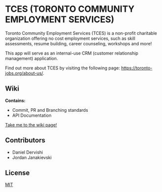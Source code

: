 # TCES (TORONTO COMMUNITY EMPLOYMENT SERVICES)

Toronto Community Employment Services (TCES) is a non-profit charitable organization offering no cost employment services, such as skill assessments, resume building, career counseling, workshops and more!

This app will serve as an internal-use CRM (customer relationship management) application.

Find out more about TCES by visiting the following page: https://toronto-jobs.org/about-us/.

## Wiki
**Contains:**
- Commit, PR and Branching standards
- API Documentation
  
[Take me to the wiki page!](https://github.com/uoftblueprint/tces/wiki)
## Contributors
- Daniel Dervishi
- Jordan Janakievski
## License

[MIT](https://github.com/uoftblueprint/tces/blob/main/LICENSE)

